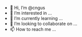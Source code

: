 - 👋 Hi, I’m @cngus
- 👀 I’m interested in ...
- 🌱 I’m currently learning ...
- 💞️ I’m looking to collaborate on ...
- 📫 How to reach me ...

<!---
cngus/cngus is a ✨ special ✨ repository because its `README.md` (this file) appears on your GitHub profile.
You can click the Preview link to take a look at your changes.
--->
